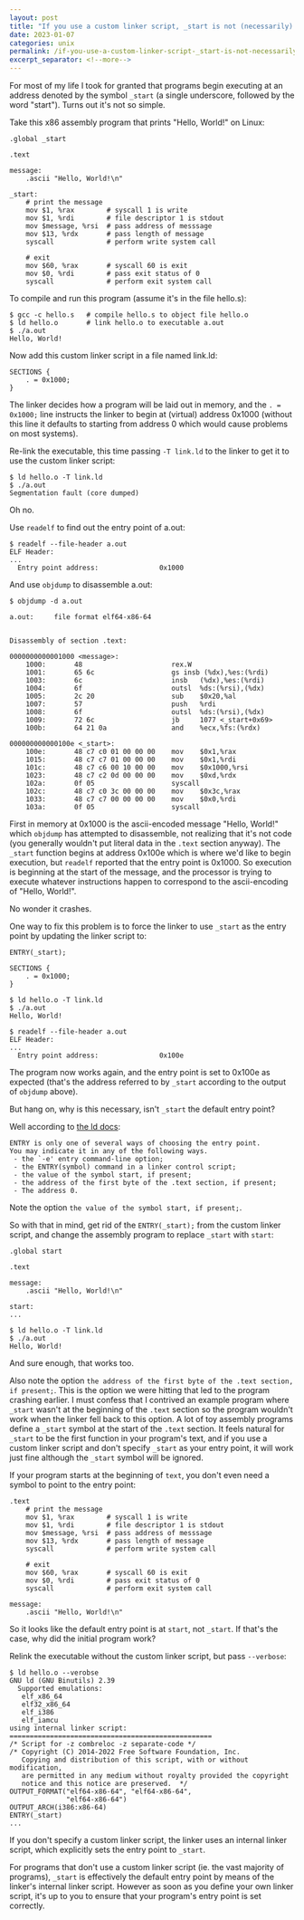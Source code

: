 ```yaml
---
layout: post
title: "If you use a custom linker script, _start is not (necessarily) the entry point"
date: 2023-01-07
categories: unix
permalink: /if-you-use-a-custom-linker-script-_start-is-not-necessarily-the-entry-point/
excerpt_separator: <!--more-->
---
```


For most of my life I took for granted that programs begin executing at an
address denoted by the symbol `_start` (a single underscore, followed by the
word "start"). Turns out it's not so simple.

Take this x86 assembly program that prints "Hello, World!" on Linux:
```
.global _start

.text

message:
    .ascii "Hello, World!\n"

_start:
    # print the message
    mov $1, %rax        # syscall 1 is write
    mov $1, %rdi        # file descriptor 1 is stdout
    mov $message, %rsi  # pass address of messsage
    mov $13, %rdx       # pass length of message
    syscall             # perform write system call

    # exit
    mov $60, %rax       # syscall 60 is exit
    mov $0, %rdi        # pass exit status of 0
    syscall             # perform exit system call
```

To compile and run this program (assume it's in the file hello.s):
```
$ gcc -c hello.s   # compile hello.s to object file hello.o
$ ld hello.o       # link hello.o to executable a.out
$ ./a.out
Hello, World!
```
<!--more-->

Now add this custom linker script in a file named link.ld:
```
SECTIONS {
    . = 0x1000;
}
```
The linker decides how a program will be laid out in memory, and the
`. = 0x1000;` line instructs the linker to begin at (virtual) address 0x1000
(without this line it defaults to starting from address 0 which would cause
problems on most systems).

Re-link the executable, this time passing `-T link.ld` to the linker to get it
to use the custom linker script:
```
$ ld hello.o -T link.ld
$ ./a.out
Segmentation fault (core dumped)
```

Oh no.

Use `readelf` to find out the entry point of a.out:
```
$ readelf --file-header a.out
ELF Header:
...
  Entry point address:               0x1000
```

And use `objdump` to disassemble a.out:
```
$ objdump -d a.out

a.out:     file format elf64-x86-64


Disassembly of section .text:

0000000000001000 <message>:
    1000:       48                      rex.W
    1001:       65 6c                   gs insb (%dx),%es:(%rdi)
    1003:       6c                      insb   (%dx),%es:(%rdi)
    1004:       6f                      outsl  %ds:(%rsi),(%dx)
    1005:       2c 20                   sub    $0x20,%al
    1007:       57                      push   %rdi
    1008:       6f                      outsl  %ds:(%rsi),(%dx)
    1009:       72 6c                   jb     1077 <_start+0x69>
    100b:       64 21 0a                and    %ecx,%fs:(%rdx)

000000000000100e <_start>:
    100e:       48 c7 c0 01 00 00 00    mov    $0x1,%rax
    1015:       48 c7 c7 01 00 00 00    mov    $0x1,%rdi
    101c:       48 c7 c6 00 10 00 00    mov    $0x1000,%rsi
    1023:       48 c7 c2 0d 00 00 00    mov    $0xd,%rdx
    102a:       0f 05                   syscall
    102c:       48 c7 c0 3c 00 00 00    mov    $0x3c,%rax
    1033:       48 c7 c7 00 00 00 00    mov    $0x0,%rdi
    103a:       0f 05                   syscall
```

First in memory at 0x1000 is the ascii-encoded message "Hello, World!"
which `objdump` has attempted to disassemble, not realizing that it's
not code (you generally wouldn't put literal data in the `.text` section anyway).
The `_start` function begins at address 0x100e which is where we'd like to
begin execution, but `readelf` reported that the entry point is 0x1000.
So execution is beginning at the start of the message, and the processor is trying
to execute whatever instructions happen to correspond to the ascii-encoding
of "Hello, World!".

No wonder it crashes.

One way to fix this problem is to force the linker to use `_start` as the
entry point by updating the linker script to:
```
ENTRY(_start);

SECTIONS {
    . = 0x1000;
}
```
```
$ ld hello.o -T link.ld
$ ./a.out
Hello, World!
```
```
$ readelf --file-header a.out
ELF Header:
...
  Entry point address:               0x100e
```
The program now works again, and the entry point is set to 0x100e as expected (that's the address
referred to by `_start` according to the output of `objdump` above).

But hang on, why is this necessary, isn't `_start` the default entry point?

Well according to [the ld docs](https://ftp.gnu.org/old-gnu/Manuals/ld-2.9.1/html_chapter/ld_3.html#SEC24):
```
ENTRY is only one of several ways of choosing the entry point.
You may indicate it in any of the following ways.
 - the `-e' entry command-line option;
 - the ENTRY(symbol) command in a linker control script;
 - the value of the symbol start, if present;
 - the address of the first byte of the .text section, if present;
 - The address 0.
```

Note the option `the value of the symbol start, if present;`.

So with that in mind, get rid of the `ENTRY(_start);` from the custom linker script, and change the assembly
program to replace `_start` with `start`:
```
.global start

.text

message:
    .ascii "Hello, World!\n"

start:
...
```
```
$ ld hello.o -T link.ld
$ ./a.out
Hello, World!
```

And sure enough, that works too.

Also note the option `the address of the first byte of the .text section, if present;`.
This is the option we were hitting that led to the program crashing earlier.
I must confess that I contrived an example program where `_start` wasn't
at the beginning of the `.text` section so the program wouldn't work when the linker fell back to this option.
A lot of toy assembly programs define a `_start` symbol at the start of the `.text` section.
It feels natural for `_start` to be the first function in your program's text, and if
you use a custom linker script and don't specify `_start` as your entry point,
it will work just fine although the `_start` symbol will be ignored.

If your program starts at the beginning of `text`, you don't even need a symbol to point
to the entry point:
```
.text
    # print the message
    mov $1, %rax        # syscall 1 is write
    mov $1, %rdi        # file descriptor 1 is stdout
    mov $message, %rsi  # pass address of messsage
    mov $13, %rdx       # pass length of message
    syscall             # perform write system call

    # exit
    mov $60, %rax       # syscall 60 is exit
    mov $0, %rdi        # pass exit status of 0
    syscall             # perform exit system call

message:
    .ascii "Hello, World!\n"
```

So it looks like the default entry point is at `start`, not `_start`.
If that's the case, why did the initial program work?

Relink the executable without the custom linker script, but pass `--verbose`:
```
$ ld hello.o --verobse
GNU ld (GNU Binutils) 2.39
  Supported emulations:
   elf_x86_64
   elf32_x86_64
   elf_i386
   elf_iamcu
using internal linker script:
==================================================
/* Script for -z combreloc -z separate-code */
/* Copyright (C) 2014-2022 Free Software Foundation, Inc.
   Copying and distribution of this script, with or without modification,
   are permitted in any medium without royalty provided the copyright
   notice and this notice are preserved.  */
OUTPUT_FORMAT("elf64-x86-64", "elf64-x86-64",
              "elf64-x86-64")
OUTPUT_ARCH(i386:x86-64)
ENTRY(_start)
...
```

If you don't specify a custom linker script, the linker uses an internal linker script, which explicitly sets
the entry point to `_start`.

For programs that don't use a custom linker script (ie. the vast majority of programs), `_start` is effectively
the default entry point by means of the linker's internal linker script.
However as soon as you define your own linker script, it's up to you to ensure that your program's entry point is set correctly.

